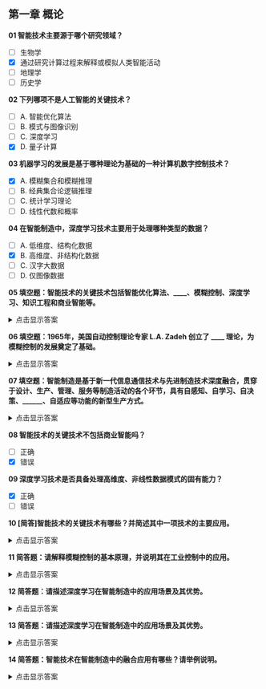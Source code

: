 ## 第一章 概论
**01 智能技术主要源于哪个研究领域？**  
- [ ] 生物学  
- [x] 通过研究计算过程来解释或模拟人类智能活动  
- [ ] 地理学  
- [ ] 历史学  

**02 下列哪项不是人工智能的关键技术？**  
- [ ] A. 智能优化算法  
- [ ] B. 模式与图像识别  
- [ ] C. 深度学习  
- [x] D. 量子计算  

**03 机器学习的发展是基于哪种理论为基础的一种计算机数字控制技术？**  
- [x] A. 模糊集合和模糊推理  
- [ ] B. 经典集合论逻辑推理  
- [ ] C. 统计学习理论  
- [ ] D. 线性代数和概率  

**04 在智能制造中，深度学习技术主要用于处理哪种类型的数据？**  
- [ ] A. 低维度、结构化数据  
- [x] B. 高维度、非结构化数据  
- [ ] C. 汉字大数据  
- [ ] D. 仅图像数据  

**05 填空题：智能技术的关键技术包括智能优化算法、____、模糊控制、深度学习、知识工程和商业智能等。**  
<details><summary>点击显示答案</summary>
机器学习
</details>

**06 填空题：1965年，美国自动控制理论专家 L.A. Zadeh 创立了 ____ 理论，为模糊控制的发展奠定了基础。**  
<details><summary>点击显示答案</summary>
模糊集合理论
</details>

**07 填空题：智能制造是基于新一代信息通信技术与先进制造技术深度融合，贯穿于设计、生产、管理、服务等制造活动的各个环节，具有自感知、自学习、自决策、______、自适应等功能的新型生产方式。**  
<details><summary>点击显示答案</summary>
自执行
</details>

**08 智能技术的关键技术不包括商业智能吗？**  
- [ ] 正确  
- [x] 错误  

**09 深度学习技术是否具备处理高维度、非线性数据模式的固有能力？**  
- [x] 正确  
- [ ] 错误  

**10 [简答]智能技术的关键技术有哪些？并简述其中一项技术的主要应用。**  
<details><summary>点击显示答案</summary>

智能技术的关键技术包括：  
- 机器学习：让计算机从数据中学习，无需显式编程。  
- 深度学习：一种复杂的机器学习形式，使用多层神经网络。
- 自然语言处理（NLP）：让计算机理解和生成人类语言。  
- 模糊控制：用模糊集合推理进行不确定控制。  
- 图像识别：让计算机能够“看懂”图像内容。  
- 知识工程：构建专家系统，让计算机模拟人类推理过程。
- 计算机视觉：让计算机“看懂”和解释图像和视频。
- 机器人技术： 设计、构建、操作和应用机器人。
- 知识图谱： 构建知识库，让计算机理解实体之间的关系。

机器学习的主要应用之一是推荐系统。例如，电子商务网站使用机器学习来分析用户的浏览和购买历史，从而推荐他们可能感兴趣的产品。流媒体服务也使用机器学习来推荐电影和音乐。

</details>

**11 简答题：请解释模糊控制的基本原理，并说明其在工业控制中的应用。**  
<details><summary>点击显示答案</summary>

模糊控制的基本原理： 模糊控制是一种基于模糊逻辑的控制方法，它模拟人类的模糊思维和决策过程。模糊逻辑允许变量具有部分真值，而不是传统的“真”或“假”。模糊控制器通过将输入变量模糊化、应用模糊规则进行推理，然后将输出变量去模糊化，从而实现控制。
工业控制中的应用： 模糊控制广泛应用于工业控制中，例如：
温度控制：在冶金、化工等行业中，模糊控制器可以精确控制炉温。
电机控制：在自动化生产线中，模糊控制器可以实现电机的精确调速和定位。
空调控制：模糊控制器可以根据室内温度和湿度，自动调节空调的运行状态。

</details>

**12 简答题：请描述深度学习在智能制造中的应用场景及其优势。**  
<details><summary>点击显示答案</summary>

深度学习在智能制造中的应用场景：
质量检测：通过分析图像或传感器数据，自动检测产品缺陷。
预测性维护：通过分析设备运行数据，预测设备故障，提前进行维护。
工艺优化：通过分析生产数据，优化生产工艺，提高生产效率。
机器人视觉：使机器人能够识别和抓取物体，实现自动化装配。
深度学习的优势：
强大的特征学习能力：能够自动从大量数据中学习复杂的特征。
高精度：在图像识别、语音识别等任务中，深度学习模型通常具有很高的精度。
适应性强：能够适应不同的生产环境和任务需求。

</details>

**13 简答题：请描述深度学习在智能制造中的应用场景及其优势。**  
<details><summary>点击显示答案</summary>

深度学习在智能制造中的应用场景：
质量检测：通过分析图像或传感器数据，自动检测产品缺陷。
预测性维护：通过分析设备运行数据，预测设备故障，提前进行维护。
工艺优化：通过分析生产数据，优化生产工艺，提高生产效率。
机器人视觉：使机器人能够识别和抓取物体，实现自动化装配。
深度学习的优势：
强大的特征学习能力：能够自动从大量数据中学习复杂的特征。
高精度：在图像识别、语音识别等任务中，深度学习模型通常具有很高的精度。
适应性强：能够适应不同的生产环境和任务需求。
</details>

**14 简答题：智能技术在智能制造中的融合应用有哪些？请举例说明。**  
<details><summary>点击显示答案</summary>

智能技术在智能制造中的融合应用：
工业物联网 (IIoT)： 将传感器、机器和系统连接起来，实现数据的实时采集和共享。
数字孪生： 构建物理系统的虚拟模型，用于仿真、优化和预测。
智能机器人： 结合计算机视觉、机器学习等技术，实现自主导航、智能抓取等功能。
智能排程： 利用优化算法和机器学习，实现生产计划的自动优化和调整。
举例说明：
在一家汽车制造厂中，通过部署 IIoT 系统，可以实时监测生产线上的设备状态和产品质量。利用数字孪生技术，可以对生产线进行仿真和优化，提高生产效率。智能机器人被用于自动化装配，减少人工干预。智能排程系统可以根据订单需求和生产能力，自动调整生产计划。

</details>